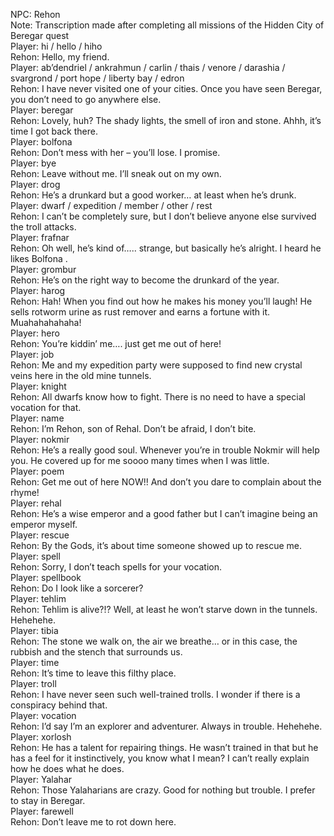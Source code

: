 NPC: Rehon  
Note: Transcription made after completing all missions of the Hidden City of Beregar quest  
Player: hi / hello / hiho  
Rehon: Hello, my friend.  
Player: ab’dendriel / ankrahmun / carlin / thais / venore / darashia / svargrond / port hope / liberty bay / edron  
Rehon: I have never visited one of your cities. Once you have seen Beregar, you don’t need to go anywhere else.  
Player: beregar  
Rehon: Lovely, huh? The shady lights, the smell of iron and stone. Ahhh, it’s time I got back there.  
Player: bolfona  
Rehon: Don’t mess with her – you’ll lose. I promise.  
Player: bye  
Rehon: Leave without me. I’ll sneak out on my own.  
Player: drog  
Rehon: He’s a drunkard but a good worker… at least when he’s drunk.  
Player: dwarf / expedition / member / other / rest  
Rehon: I can’t be completely sure, but I don’t believe anyone else survived the troll attacks.  
Player: frafnar  
Rehon: Oh well, he’s kind of….. strange, but basically he’s alright. I heard he likes Bolfona <giggles>.  
Player: grombur  
Rehon: He’s on the right way to become the drunkard of the year.  
Player: harog  
Rehon: Hah! When you find out how he makes his money you’ll laugh! He sells rotworm urine as rust remover and earns a fortune with it. Muahahahahaha!  
Player: hero  
Rehon: You’re kiddin’ me…. just get me out of here!  
Player: job  
Rehon: Me and my expedition party were supposed to find new crystal veins here in the old mine tunnels.  
Player: knight  
Rehon: All dwarfs know how to fight. There is no need to have a special vocation for that.  
Player: name  
Rehon: I’m Rehon, son of Rehal. Don’t be afraid, I don’t bite.  
Player: nokmir  
Rehon: He’s a really good soul. Whenever you’re in trouble Nokmir will help you. He covered up for me soooo many times when I was little.  
Player: poem  
Rehon: Get me out of here NOW!! And don’t you dare to complain about the rhyme!  
Player: rehal  
Rehon: He’s a wise emperor and a good father but I can’t imagine being an emperor myself.  
Player: rescue  
Rehon: By the Gods, it’s about time someone showed up to rescue me.  
Player: spell  
Rehon: Sorry, I don’t teach spells for your vocation.  
Player: spellbook  
Rehon: Do I look like a sorcerer?  
Player: tehlim  
Rehon: Tehlim is alive?!? Well, at least he won’t starve down in the tunnels. Hehehehe.  
Player: tibia  
Rehon: The stone we walk on, the air we breathe… or in this case, the rubbish and the stench that surrounds us.  
Player: time  
Rehon: It’s time to leave this filthy place.  
Player: troll  
Rehon: I have never seen such well-trained trolls. I wonder if there is a conspiracy behind that.  
Player: vocation  
Rehon: I’d say I’m an explorer and adventurer. Always in trouble. Hehehehe.  
Player: xorlosh  
Rehon: He has a talent for repairing things. He wasn’t trained in that but he has a feel for it instinctively, you know what I mean? I can’t really explain how he does what he does.  
Player: Yalahar  
Rehon: Those Yalaharians are crazy. Good for nothing but trouble. I prefer to stay in Beregar.  
Player: farewell  
Rehon: Don’t leave me to rot down here.  
